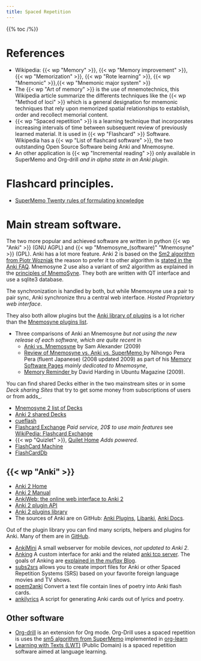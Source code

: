 ```yaml
---
title: Spaced Repetition
---
```


{{% toc /%}}

# References
-   Wikipedia: {{< wp "Memory" >}}, {{< wp "Memory improvement" >}}, {{< wp "Memorization" >}},  {{< wp "Rote learning" >}},
    {{< wp "Mnemonic" >}},{{< wp "Mnemonic major system" >}}
-   The {{< wp "Art of memory" >}} is the use of mnemotechnics, this
    Wikipedia article summarize the differents techniques like the
    {{< wp "Method of loci" >}} which is a general designation for mnemonic
    techniques that rely upon memorized spatial relationships to
    establish, order and recollect memorial content.
-   {{< wp "Spaced repetition" >}} is a learning technique that incorporates
    increasing intervals of time between subsequent review of previously
    learned material. It is used in {{< wp "Flashcard" >}} Software.
    Wikipedia has a {{< wp "List of flashcard software" >}}, the two
    outstanding Open Source Software being Anki and Mnemosyne.
-   An other application is {{< wp "Incremental reading" >}} only available in
    SuperMemo and Org-drill _and in alpha state in an Anki plugin_.

# Flashcard principles.
-   [SuperMemo Twenty rules of formulating knowledge](http://www.supermemo.com/articles/20rules.htm)

# Main stream software.

The two more popular and achieved software are written in python
{{< wp "Anki" >}} (GNU AGPL) and  {{< wp "Mnemosyne_(software)"  "Mnemosyne" >}} (GPL).
Anki has a lot more feature. Anki 2 is based on the
[Sm2 algorithm from Piotr Wozniak](http://www.supermemo.com/english/ol/sm2.htm)
the reason to prefer it to other algorithm is
[stated in the Anki FAQ](http://ankisrs.net/docs/dev/manual.html#_what_spaced_repetition_algorithm_does_anki_use). Mnemosyne 2
use also a variant of sm2 algorithm as explained in the
[principles of MnemoSyne](http://mnemosyne-proj.org/principles.php). They
both are written with QT interface and use a sqlite3 database.

The synchronization is handled by both, but while Mnemosyne use a pair
to pair sync, Anki synchronize thru a central web interface. _Hosted Proprietary
web interface_.

They also both allow plugins but the
[Anki library of plugins](https://ankiweb.net/shared/addons/)
is a lot richer than the
[Mnemosyne plugins list](http://mnemosyne-proj.org/scripts-and-plugins).

-   Three comparisons of Anki an Mnemosyne _but not using the new
    release of each software, which are quite recent_ in
    -   [Anki vs. Mnemosyne](http://www.xamuel.com/anki-vs-mnemosyne/)
     by Sam Alexander (2009)
    -   [Review of Mnemosyne vs. Anki vs. SuperMemo
    ](http://nihongoperapera.com/mnemosyne-anki-review.html)
        by Nihongo Pera Pera (fluent Japanese) (2008 updated 2009) as part
        of his
        [Memory Software Pages](http://www.nihongoperapera.com/mnemosyne.html)
        _mainly dedicated to Mnemosyne_,
    -   [Memory Reminder
    ](http://www.ubuntu-user.com/Magazine/Archive/2009/2/Mnemosyne-and-Anki)
        by David Harding in Ubuntu Magazine (2009).

You can find shared Decks either in the two mainstream sites or in some
_Deck sharing Sites_ that try to get some money from subscriptions of
users or from adds_.

-   [Mnemosyne 2 list of Decks](http://mnemosyne-proj.org/card-sets)
-   [Anki 2 shared Decks](https://ankiweb.net/shared/decks/)
-   [cueflash](http://cueflash.com/)
-   [Flashcard Exchange](http://www.flashcardexchange.com/) _Paid
    service, 20$ to use main features_ see
    [WikiPedia: Flashcard Exchange](http://en.wikipedia.org/wiki/Flashcard_Exchange)
-   {{< wp "Quizlet" >}}, [Quilet Home](http://quizlet.com/) _Adds powered_.
-   [FlashCard Machine](http://www.flashcardmachine.com/)
-   [FlashCardDb](http://flashcarddb.com/)

## {{< wp "Anki" >}}
-   [Anki 2 Home](http://ankisrs.net/anki2.html)
-   [Anki 2 Manual](http://ankisrs.net/docs/dev/manual.html)
-   [AnkiWeb: the online web interface to Anki 2](https://ankiweb.net/)
-   [Anki 2 plugin API](http://ankisrs.net/docs/dev/addons.html)
-   [Anki 2 plugins library](https://ankiweb.net/shared/addons/)
-   The sources of Anki are on GitHub:
    [Anki Plugins](https://github.com/dae/ankiplugins),
    [Libanki](https://github.com/dae/libanki),
    [Anki Docs](https://github.com/dae/ankidocs).

Out of the plugin library you can find many scripts, helpers and
plugins for Anki. Many of them are in [GitHub](https://github.com).

-   [AnkiMini](https://github.com/typerlc/ankimini)
    A small webserver for mobile devices, _not updated to Anki 2_.
-   [Anking](https://github.com/muflax/anking)
    A custom interface for anki and the related
    [anki tcp server](https://github.com/muflax/anki-server).
    The goals of Anking are
    [explained in the _muflax_ Blog](http://daily.muflax.com/log/105/).
-   [subs2srs](http://subs2srs.sourceforge.net/)
    allows you to create import files for Anki or other Spaced
    Repetition Systems (SRS) based on your favorite foreign
    language movies and TV shows.
-   [poem2anki](https://github.com/quentinsf/poem2anki)
    Convert a text file contain lines of poetry into Anki flash cards.
-   [ankilyrics](https://github.com/sobjornstad/ankilyrics)
    A script for generating Anki cards out of lyrics and poetry.

## Other software
-   [Org-drill](http://orgmode.org/worg/org-contrib/org-drill.html)
    is an extension for Org mode. Org-Drill uses a spaced repetition
    is uses the [sm5 algorithm from SuperMemo](http://supermemo.com/english/ol/sm5.htm)
    implemented in
    [org-learn](http://orgmode.org/w/?p=org-mode.git;a=blob_plain;f=contrib/lisp/org-learn.el;hb=HEAD)
-   [Learning with Texts (LWT)](http://lwt.sourceforge.net/) (Public Domain)
    is a spaced repetition software aimed at language learning.
